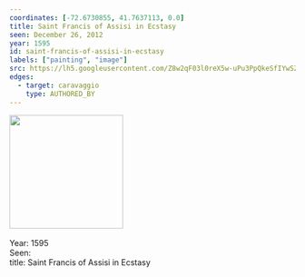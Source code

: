 ```yaml
---
coordinates: [-72.6730855, 41.7637113, 0.0]
title: Saint Francis of Assisi in Ecstasy
seen: December 26, 2012
year: 1595
id: saint-francis-of-assisi-in-ecstasy
labels: ["painting", "image"]
src: https://lh5.googleusercontent.com/Z8w2qF03l0reX5w-uPu3PpQkeSfIYwSZn7VGw-hGPTZ9i-LJJWqKjLqlv2kuxBUTMCjzv6KTJbpTF2Dm2RMgM_nkmR0-XKHWiO_oTK6fX7VEcetLlC2WJRb3v6wVQmr0
edges:
  - target: caravaggio
    type: AUTHORED_BY
---
```


<img src="https://lh5.googleusercontent.com/Z8w2qF03l0reX5w-uPu3PpQkeSfIYwSZn7VGw-hGPTZ9i-LJJWqKjLqlv2kuxBUTMCjzv6KTJbpTF2Dm2RMgM_nkmR0-XKHWiO_oTK6fX7VEcetLlC2WJRb3v6wVQmr0" height="200" width="auto" /><br><br>Year: 1595<br>Seen: <br>title: Saint Francis of Assisi in Ecstasy